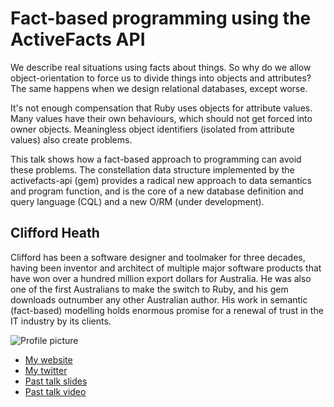 # Fact-based programming using the ActiveFacts API

We describe real situations using facts about things. So why do we allow
object-orientation to force us to divide things into objects and attributes?
The same happens when we design relational databases, except worse.

It's not enough compensation that Ruby uses objects for attribute values.  Many
values have their own behaviours, which should not get forced into owner objects.
Meaningless object identifiers (isolated from attribute values) also create problems.

This talk shows how a fact-based approach to programming can avoid these problems.
The constellation data structure implemented by the activefacts-api (gem) provides
a radical new approach to data semantics and program function, and is the core of a
new database definition and query language (CQL) and a new O/RM (under development).

## Clifford Heath

Clifford has been a software designer and toolmaker for three decades, having
been inventor and architect of multiple major software products that have won
over a hundred million export dollars for Australia.  He was also one of the
first Australians to make the switch to Ruby, and his gem downloads outnumber
any other Australian author. His work in semantic (fact-based) modelling holds
enormous promise for a renewal of trust in the IT industry by its clients.

![Profile picture](https://raw.github.com/cjheath/rubyconfau-2013-cfp/master/clifford_heath-fact-based-programming/profile_picture_640x480.jpg)

- [My website](http://dataconstellation.com)
- [My twitter](https://twitter.com/cliffordheath)
- [Past talk slides](http://dataconstellation.com/ActiveFacts/CQL%20Slides%202009.pdf)
- [Past talk video](http://dataconstellation.com/screencasts/CQL.shtml)
